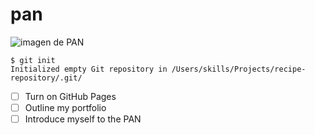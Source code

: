 # pan
![imagen de PAN](https://mexicotravelchannel.com.mx/wp-content/uploads/2021/09/pan-de-muerto-negro-cdmx-donde-comprar.jpg)

```
$ git init
Initialized empty Git repository in /Users/skills/Projects/recipe-repository/.git/
```
- [ ] Turn on GitHub Pages
- [ ] Outline my portfolio
- [ ] Introduce myself to the PAN
